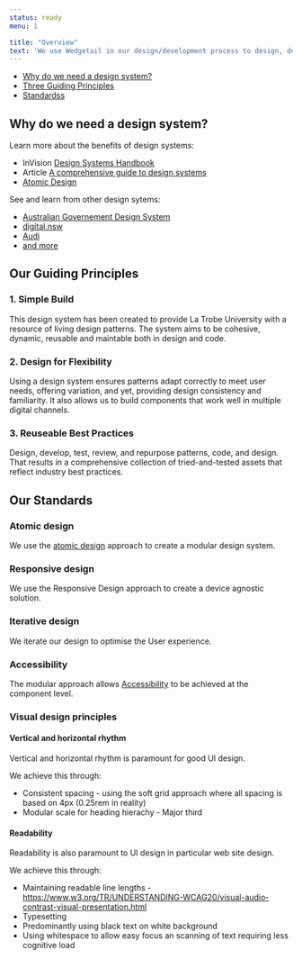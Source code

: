 ```yaml
---
status: ready
menu: 1

title: "Overview"
text: 'We use Wedgetail in our design/development process to design, develop and test new and updated UI components. This design system also acts as the specification for CMS integrators and developers.'
---
```


- [Why do we need a design system?](#why)
- [Three Guiding Principles](#principles)
- [Standardss](#global-accessibility-standards)

## Why do we need a design system? <a name="why"></a>

Learn more about the benefits of design systems:
* InVision [Design Systems Handbook](https://www.designbetter.co/design-systems-handbook/introducing-design-systems)
* Article [A comprehensive guide to design systems](https://www.invisionapp.com/inside-design/guide-to-design-systems/)
* [Atomic Design](https://atomicdesign.bradfrost.com/table-of-contents/)

See and learn from other design sytems:
* [Australian Governement Design System](https://designsystem.gov.au/)
* [digital.nsw](https://www.digital.nsw.gov.au)
* [Audi](https://www.audi.com/ci/en/guides/user-interface/introduction.html)
* [and more](https://designsystemsrepo.com/design-systems)


## Our Guiding Principles  <a name="principles"></a>

### 1. Simple Build

This design system has been created to provide La Trobe University with a resource of living design patterns. The system aims to be cohesive, dynamic, reusable and maintable both in design and code.

### 2. Design for Flexibility

Using a design system ensures patterns adapt correctly to meet user needs, offering variation, and yet, providing design consistency and familiarity. It also allows us to build components that work well in multiple digital channels.

### 3. Reuseable Best Practices

Design, develop, test, review, and repurpose patterns, code, and design. That results in a comprehensive collection of tried-and-tested assets that reflect industry best practices.

## Our Standards <a name="standards"></a>

### Atomic design

We use the [atomic design](https://atomicdesign.bradfrost.com/chapter-2/) approach to create a modular design system.

### Responsive design

We use the Responsive Design approach to create a device agnostic solution.

### Iterative design

We iterate our design to optimise the User experience.

### Accessibility

The modular approach allows [Accessibility](/guidelines/accessibility.html) to be achieved at the component level.

### Visual design principles

#### Vertical and horizontal rhythm

Vertical and horizontal rhythm is paramount for good UI design.

We achieve this through:
* Consistent spacing - using the soft grid approach where all spacing is based on 4px (0.25rem in reality)
* Modular scale for heading hierachy - Major third

#### Readability

Readability is also paramount to UI design in particular web site design.

We achieve this through:
* Maintaining readable line lengths - https://www.w3.org/TR/UNDERSTANDING-WCAG20/visual-audio-contrast-visual-presentation.html
* Typesetting
* Predominantly using black text on white background
* Using whitespace to allow easy focus an scanning of text requiring less cognitive load
